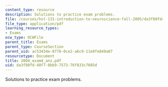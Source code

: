 ```yaml
---
content_type: resource
description: Solutions to practice exam problems.
file: /courses/hst-131-introduction-to-neuroscience-fall-2005/da3f80fd48f70bb9757376f833c7685d_2004_exam4_ans.pdf
file_type: application/pdf
learning_resource_types:
- Exams
ocw_type: OCWFile
parent_title: Exams
parent_type: CourseSection
parent_uid: ac53434e-8778-0ce2-a6c9-11e8fe849a07
resourcetype: Document
title: 2004_exam4_ans.pdf
uid: da3f80fd-48f7-0bb9-7573-76f833c7685d
---
```

Solutions to practice exam problems.

